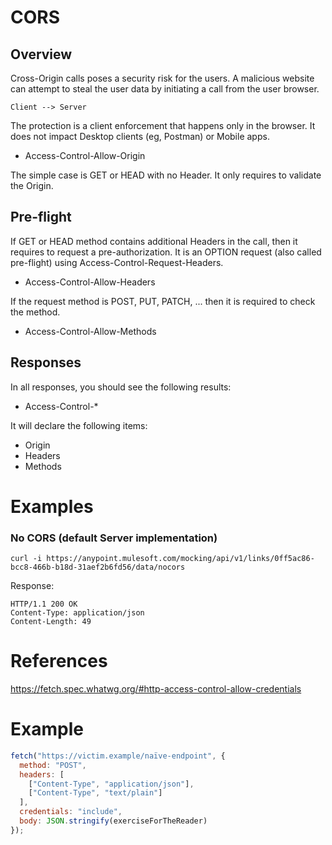 CORS
=====

## Overview

Cross-Origin calls poses a security risk for the users. 
A malicious website can attempt to steal the user data by initiating a call
from the user browser.

    Client --> Server

The protection is a client enforcement that happens only in the browser. It does not impact Desktop clients (eg, Postman) or Mobile apps.

* Access-Control-Allow-Origin

The simple case is GET or HEAD with no Header. It only requires to validate the Origin.

## Pre-flight

If GET or HEAD method contains additional Headers in the call, then it requires 
to request a pre-authorization. It is an OPTION request (also called pre-flight)
using Access-Control-Request-Headers.

*  Access-Control-Allow-Headers

If the request method is POST, PUT, PATCH, ... then it is required to check the method.

* Access-Control-Allow-Methods

## Responses

In all responses, you should see the following results:

* Access-Control-*

It will declare the following items:

* Origin
* Headers
* Methods

# Examples

### No CORS (default Server implementation)
```
curl -i https://anypoint.mulesoft.com/mocking/api/v1/links/0ff5ac86-bcc8-466b-b18d-31aef2b6fd56/data/nocors
```

Response:
```
HTTP/1.1 200 OK
Content-Type: application/json
Content-Length: 49
```

# References

https://fetch.spec.whatwg.org/#http-access-control-allow-credentials

# Example

```javascript
fetch("https://victim.example/naïve-endpoint", {
  method: "POST",
  headers: [
    ["Content-Type", "application/json"],
    ["Content-Type", "text/plain"]
  ],
  credentials: "include",
  body: JSON.stringify(exerciseForTheReader)
});
```